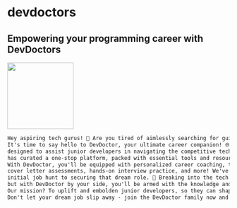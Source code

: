 # devdoctors 
## Empowering your programming career with DevDoctors


<img src="https://user-images.githubusercontent.com/58683199/231743588-a61e1f25-cf5e-4de5-9af8-68ea290bb92b.png" width="150" alt="">


```txt
Hey aspiring tech gurus! 🌟 Are you tired of aimlessly searching for guidance to kickstart your career in the tech world?
It's time to say hello to DevDoctor, your ultimate career companion! 🌐 DevDoctor is an innovative startup, specifically
designed to assist junior developers in navigating the competitive tech job market. Our team of seasoned experts 
has curated a one-stop platform, packed with essential tools and resources tailored to your needs. 🛠️
With DevDoctor, you'll be equipped with personalized career coaching, thorough resume and 
cover letter assessments, hands-on interview practice, and more! We've got your back from your 
initial job hunt to securing that dream role. 💼 Breaking into the tech scene can seem daunting, 
but with DevDoctor by your side, you'll be armed with the knowledge and confidence to make your mark. 
Our mission? To uplift and embolden junior developers, so they can shape the future of technology. 🚀
Don't let your dream job slip away - join the DevDoctor family now and catapult your tech career to new heights! 💻🚀🌟
```

